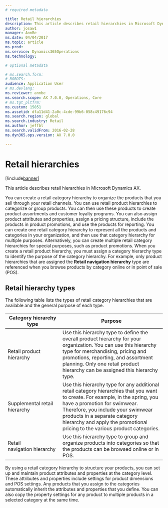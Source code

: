 ```yaml
---
# required metadata

title: Retail hierarchies
description: This article describes retail hierarchies in Microsoft Dynamics AX.
author: josaw1
manager: AnnBe
ms.date: 04/04/2017
ms.topic: article
ms.prod: 
ms.service: Dynamics365Operations
ms.technology: 

# optional metadata

# ms.search.form: 
# ROBOTS: 
audience: Application User
# ms.devlang: 
ms.reviewer: annbe
ms.search.scope: AX 7.0.0, Operations, Core
# ms.tgt_pltfrm: 
ms.custom: 15851
ms.assetid: dfa11d41-2a0c-4cde-99b6-058c49176c94
ms.search.region: global
ms.search.industry: Retail
ms.author: jeffbl
ms.search.validFrom: 2016-02-28
ms.dyn365.ops.version: AX 7.0.0

---
```


# Retail hierarchies

[!include[banner](includes/banner.md)]


This article describes retail hierarchies in Microsoft Dynamics AX.

You can create a retail category hierarchy to organize the products that you sell through your retail channels. You can use retail product hierarchies to categorize or group products. You can then use these products to create product assortments and customer loyalty programs. You can also assign product attributes and properties, assign a pricing structure, include the products in product promotions, and use the products for reporting. You can create one retail category hierarchy to represent all the products and categories in your organization, and then use that category hierarchy for multiple purposes. Alternatively, you can create multiple retail category hierarchies for special purposes, such as product promotions. When you create a retail product hierarchy, you must assign a category hierarchy type to identify the purpose of the category hierarchy. For example, only product hierarchies that are assigned the **Retail navigation hierarchy** type are referenced when you browse products by category online or in point of sale (POS).

## Retail hierarchy types
The following table lists the types of retail category hierarchies that are available and the general purpose of each type.

| Category hierarchy type       | Purpose                                                                                                                                                                                                                                                                                                            |
|-------------------------------|--------------------------------------------------------------------------------------------------------------------------------------------------------------------------------------------------------------------------------------------------------------------------------------------------------------------|
| Retail product hierarchy      | Use this hierarchy type to define the overall product hierarchy for your organization. You can use this hierarchy type for merchandising, pricing and promotions, reporting, and assortment planning. Only one retail product hierarchy can be assigned this hierarchy type.                                       |
| Supplemental retail hierarchy | Use this hierarchy type for any additional retail category hierarchies that you want to create. For example, in the spring, you have a promotion for swimwear. Therefore, you include your swimwear products in a separate category hierarchy and apply the promotional pricing to the various product categories. |
| Retail navigation hierarchy   | Use this hierarchy type to group and organize products into categories so that the products can be browsed online or in POS.                                                                                                                                                                                       |

By using a retail category hierarchy to structure your products, you can set up and maintain product attributes and properties at the category level. These attributes and properties include settings for product dimensions and POS settings. Any products that you assign to the categories automatically inherit the attributes and properties that you define. You can also copy the property settings for any product to multiple products in a selected category at the same time.



